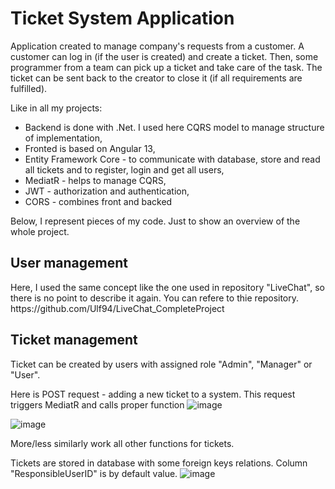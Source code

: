 # Ticket System Application

Application created to manage company's requests from a customer. A customer can log in (if the user is created) and create a ticket. Then, some programmer from a team can pick up a ticket and take care of the task. The ticket can be sent back to the creator to close it (if all requirements are fulfilled).

Like in all my projects:
- Backend is done with .Net. I used here CQRS model to manage structure of implementation,
- Fronted is based on Angular 13,
- Entity Framework Core - to communicate with database, store and read all tickets and to register, login and get all users,
- MediatR - helps to manage CQRS,
- JWT - authorization and authentication,
- CORS - combines front and backed

Below, I represent pieces of my code. Just to show an overview of the whole project. 

<h2>User management</h2>
Here, I used the same concept like the one used in repository "LiveChat", so there is no point to describe it again. You can refere to thie repository.
https://github.com/Ulf94/LiveChat_CompleteProject

<h2> Ticket management</h2>
Ticket can be created by users with assigned role "Admin", "Manager" or "User".

Here is POST request - adding a new ticket to a system. This request triggers MediatR and calls proper function
![image](https://user-images.githubusercontent.com/79094141/195041133-80523455-890e-46ce-8480-39a09c390a91.png)

![image](https://user-images.githubusercontent.com/79094141/195068256-1299fa18-b690-4590-adea-13ade381a9df.png)

More/less similarly work all other functions for tickets.

Tickets are stored in database with some foreign keys relations. Column "ResponsibleUserID" is by default value. 
![image](https://user-images.githubusercontent.com/79094141/195069359-731fda42-3abf-4664-a4a7-49cda1a34538.png)

